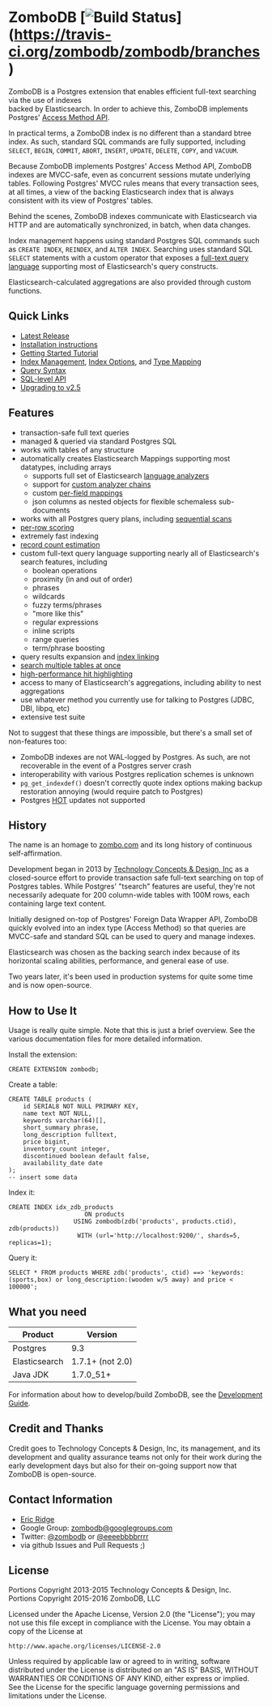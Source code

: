 # ZomboDB [![[Build Status](https://travis-ci.org/zombodb/zombodb/branches)](https://travis-ci.org/zombodb/zombodb.svg?branch=master)](https://travis-ci.org/zombodb/zombodb/branches)

ZomboDB is a Postgres extension that enables efficient full-text searching via the use of indexes  
backed by Elasticsearch.  In order to achieve this, ZomboDB implements Postgres' [Access Method API](http://www.postgresql.org/docs/9.3/static/indexam.html).

In practical terms, a ZomboDB index is no different than a standard btree index.  As such, standard SQL commands are fully supported, including `SELECT`, `BEGIN`, `COMMIT`, `ABORT`, `INSERT`, `UPDATE`, `DELETE`, `COPY`, and `VACUUM`.

Because ZomboDB implements Postgres' Access Method API, ZomboDB indexes are MVCC-safe, even as concurrent sessions mutate underlying tables.  Following Postgres' MVCC rules means that every transaction sees, at all times, a view of the backing Elasticsearch index that is always consistent with its view of Postgres' tables.

Behind the scenes, ZomboDB indexes communicate with Elasticsearch via HTTP and are automatically synchronized, in batch, when data changes.

Index management happens using standard Postgres SQL commands such as `CREATE INDEX`, `REINDEX`, and `ALTER INDEX`.  Searching uses standard SQL `SELECT` statements with a custom operator that exposes a [full-text query language](SYNTAX.md) supporting most of Elasticsearch's query constructs.

Elasticsearch-calculated aggregations are also provided through custom functions.


## Quick Links
   - [Latest Release](https://github.com/zombodb/zombodb/releases/latest)  
   - [Installation instructions](INSTALL.md)  
   - [Getting Started Tutorial](TUTORIAL.md)  
   - [Index Management](INDEX-MANAGEMENT.md), [Index Options](INDEX-OPTIONS.md), and [Type Mapping](TYPE-MAPPING.md)
   - [Query Syntax](SYNTAX.md)  
   - [SQL-level API](SQL-API.md)  
   - [Upgrading to v2.5](UPGRADING-TO-v2.5.md)

## Features

- transaction-safe full text queries
- managed & queried via standard Postgres SQL
- works with tables of any structure
- automatically creates Elasticsearch Mappings supporting most datatypes, including arrays
   - supports full set of Elasticsearch [language analyzers](https://www.elastic.co/guide/en/elasticsearch/reference/1.7/analysis-lang-analyzer.html)
   - support for [custom analyzer chains](TYPE-MAPPING.md)
   - custom [per-field mappings](TYPE-MAPPING.md)
   - json columns as nested objects for flexible schemaless sub-documents
- works with all Postgres query plans, including [sequential scans](SEQUENTIAL-SCAN-SUPPORT.md) 
- [per-row scoring](SQL-API.md#function-zdb_scoretable_name-regclass-ctid-tid-returns-float4)
- extremely fast indexing
- [record count estimation](SQL-API.md#function-zdb_estimate_counttable_name-regclass-query-text-returns-bigint)
- custom full-text query language supporting nearly all of Elasticsearch's search features, including
  - boolean operations
  - proximity (in and out of order)
  - phrases
  - wildcards
  - fuzzy terms/phrases
  - "more like this"
  - regular expressions
  - inline scripts
  - range queries
  - term/phrase boosting
- query results expansion and [index linking](INDEX-OPTIONS.md)
- [search multiple tables at once](SQL-API.md#function-zdb_multi_searchtable_names-regclass-user_identifiers-text-query-text-returns-setof-zdb_multi_search_response)
- [high-performance hit highlighting](SQL-API.md#function-zdb_highlighttable_name-regclass-es_query-text-where_clause-text-returns-set-of-zdb_highlight_response)
- access to many of Elasticsearch's aggregations, including ability to nest aggregations
- use whatever method you currently use for talking to Postgres (JDBC, DBI, libpq, etc)
- extensive test suite

Not to suggest that these things are impossible, but there's a small set of non-features too:

- ZomboDB indexes are not WAL-logged by Postgres.  As such, are not recoverable in the event of a Postgres server crash
- interoperability with various Postgres replication schemes is unknown
- ```pg_get_indexdef()``` doesn't correctly quote index options making backup restoration annoying (would require patch to Postgres)
- Postgres [HOT](http://git.postgresql.org/gitweb/?p=postgresql.git;a=blob;f=src/backend/access/heap/README.HOT;hb=HEAD) updates not supported

## History

The name is an homage to [zombo.com](http://zombo.com/) and its long history of continuous self-affirmation. 

Development began in 2013 by [Technology Concepts & Design, Inc](http://www.tcdi.com) as a closed-source effort to provide transaction safe full-text searching on top of Postgres tables.  While Postgres' "tsearch" features are useful, they're not necessarily adequate for 200 column-wide tables with 100M rows, each containing large text content.

Initially designed on-top of Postgres' Foreign Data Wrapper API, ZomboDB quickly evolved into an index type (Access Method) so that queries are MVCC-safe and standard SQL can be used to query and manage indexes.

Elasticsearch was chosen as the backing search index because of its horizontal scaling abilities, performance, and general ease of use.

Two years later, it's been used in production systems for quite some time and is now open-source.


## How to Use It

Usage is really quite simple.  Note that this is just a brief overview.  See the various documentation files for more detailed information.

Install the extension:

```
CREATE EXTENSION zombodb;
```

Create a table:

```
CREATE TABLE products (
    id SERIAL8 NOT NULL PRIMARY KEY,
    name text NOT NULL,
    keywords varchar(64)[],
    short_summary phrase,
    long_description fulltext, 
    price bigint,
    inventory_count integer,
    discontinued boolean default false,
    availability_date date
);
-- insert some data
```

Index it:

```
CREATE INDEX idx_zdb_products 
                     ON products 
                  USING zombodb(zdb('products', products.ctid), zdb(products))
                   WITH (url='http://localhost:9200/', shards=5, replicas=1);
```

Query it:

```
SELECT * FROM products WHERE zdb('products', ctid) ==> 'keywords:(sports,box) or long_description:(wooden w/5 away) and price < 100000';
```


## What you need

Product       | Version 
---           | ---      
Postgres      | 9.3
Elasticsearch | 1.7.1+ (not 2.0)
Java JDK      | 1.7.0_51+

For information about how to develop/build ZomboDB, see the [Development Guide](DEVELOPER.md).

## Credit and Thanks

Credit goes to Technology Concepts & Design, Inc, its management, and its development and quality assurance teams not only for their work during the early development days but also for their on-going support now that ZomboDB is open-source.


## Contact Information

- [Eric Ridge](mailto:eebbrr@gmail.com)
- Google Group: [zombodb@googlegroups.com](mailto:zombodb@googlegroups.com)
- Twitter:  [@zombodb](https://twitter.com/zombodb) or [@eeeebbbbrrrr](https://twitter.com/eeeebbbbrrrr)
- via github Issues and Pull Requests ;)


## License

Portions Copyright 2013-2015 Technology Concepts & Design, Inc.  
Portions Copyright 2015-2016 ZomboDB, LLC

Licensed under the Apache License, Version 2.0 (the "License");
you may not use this file except in compliance with the License.
You may obtain a copy of the License at

    http://www.apache.org/licenses/LICENSE-2.0

Unless required by applicable law or agreed to in writing, software
distributed under the License is distributed on an "AS IS" BASIS,
WITHOUT WARRANTIES OR CONDITIONS OF ANY KIND, either express or implied.
See the License for the specific language governing permissions and
limitations under the License.

